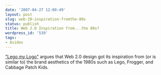 ```yaml
---
date: '2007-04-27 12:00:49'
layout: post
slug: web-20-inspiration-fromthe-80s
status: publish
title: Web 2.0 Inspiration from...the 80s?
wordpress_id: '539'
tags:
- Asides
---
```


["Lego my Logo"](http://anendlessarray.com/blog1/2007/04/08/lego-my-logo-web-20-and-1980s-branding-aesthetics/) argues that Web 2.0 design got its inspiration from (or is similar to) the brand aesthetics of the 1980s such as Lego, Frogger, and Cabbage Patch Kids.
